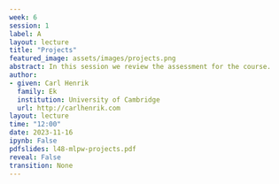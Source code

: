 ```yaml
---
week: 6
session: 1
label: A
layout: lecture
title: "Projects"
featured_image: assets/images/projects.png
abstract: In this session we review the assessment for the course.
author:
- given: Carl Henrik
  family: Ek
  institution: University of Cambridge
  url: http://carlhenrik.com
layout: lecture
time: "12:00"
date: 2023-11-16
ipynb: False
pdfslides: l48-mlpw-projects.pdf
reveal: False
transition: None
---
```

